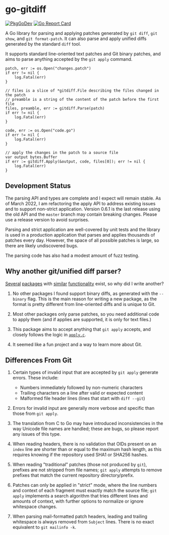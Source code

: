 # go-gitdiff

[![PkgGoDev](https://pkg.go.dev/badge/github.com/bluekeyes/go-gitdiff/gitdiff)](https://pkg.go.dev/github.com/bluekeyes/go-gitdiff/gitdiff) [![Go Report Card](https://goreportcard.com/badge/github.com/bluekeyes/go-gitdiff)](https://goreportcard.com/report/github.com/bluekeyes/go-gitdiff)

A Go library for parsing and applying patches generated by `git diff`, `git
show`, and `git format-patch`. It can also parse and apply unified diffs
generated by the standard `diff` tool.

It supports standard line-oriented text patches and Git binary patches, and
aims to parse anything accepted by the `git apply` command.

```golang
patch, err := os.Open("changes.patch")
if err != nil {
    log.Fatal(err)
}

// files is a slice of *gitdiff.File describing the files changed in the patch
// preamble is a string of the content of the patch before the first file
files, preamble, err := gitdiff.Parse(patch)
if err != nil {
    log.Fatal(err)
}

code, err := os.Open("code.go")
if err != nil {
    log.Fatal(err)
}

// apply the changes in the patch to a source file
var output bytes.Buffer
if err := gitdiff.Apply(&output, code, files[0]); err != nil {
    log.Fatal(err)
}
```

## Development Status

The parsing API and types are complete and I expect will remain stable. As of
March 2022, I am refactoring the apply API to address existing issues and to
support non-strict application. Version 0.6.1 is the last release using the old
API and the `master` branch may contain breaking changes. Please use a release
version to avoid surprises.

Parsing and strict application are well-covered by unit tests and the library
is used in a production application that parses and applies thousands of
patches every day. However, the space of all possible patches is large, so
there are likely undiscovered bugs.

The parsing code has also had a modest amount of fuzz testing.

## Why another git/unified diff parser?

[Several][sourcegraph] [packages][sergi] with [similar][waigani]
[functionality][seletskiy] exist, so why did I write another?

1. No other packages I found support binary diffs, as generated with the
   `--binary` flag. This is the main reason for writing a new package, as the
   format is pretty different from line-oriented diffs and is unique to Git.

2. Most other packages only parse patches, so you need additional code to apply
   them (and if applies are supported, it is only for text files.)

3. This package aims to accept anything that `git apply` accepts, and closely
   follows the logic in [`apply.c`][apply.c].

4. It seemed like a fun project and a way to learn more about Git.

[sourcegraph]: https://github.com/sourcegraph/go-diff
[sergi]: https://github.com/sergi/go-diff
[waigani]: https://github.com/waigani/diffparser
[seletskiy]: https://github.com/seletskiy/godiff

[apply.c]: https://github.com/git/git/blob/master/apply.c

## Differences From Git

1. Certain types of invalid input that are accepted by `git apply` generate
   errors. These include:

   - Numbers immediately followed by non-numeric characters
   - Trailing characters on a line after valid or expected content
   - Malformed file header lines (lines that start with `diff --git`)

2. Errors for invalid input are generally more verbose and specific than those
   from `git apply`.

3. The translation from C to Go may have introduced inconsistencies in the way
   Unicode file names are handled; these are bugs, so please report any issues
   of this type.

4. When reading headers, there is no validation that OIDs present on an `index`
   line are shorter than or equal to the maximum hash length, as this requires
   knowing if the repository used SHA1 or SHA256 hashes.

5. When reading "traditional" patches (those not produced by `git`), prefixes
   are not stripped from file names; `git apply` attempts to remove prefixes
   that match the current repository directory/prefix.

6. Patches can only be applied in "strict" mode, where the line numbers and
   context of each fragment must exactly match the source file; `git apply`
   implements a search algorithm that tries different lines and amounts of
   context, with further options to normalize or ignore whitespace changes.

7. When parsing mail-formatted patch headers, leading and trailing whitespace
   is always removed from `Subject` lines. There is no exact equivalent to `git
   mailinfo -k`.
